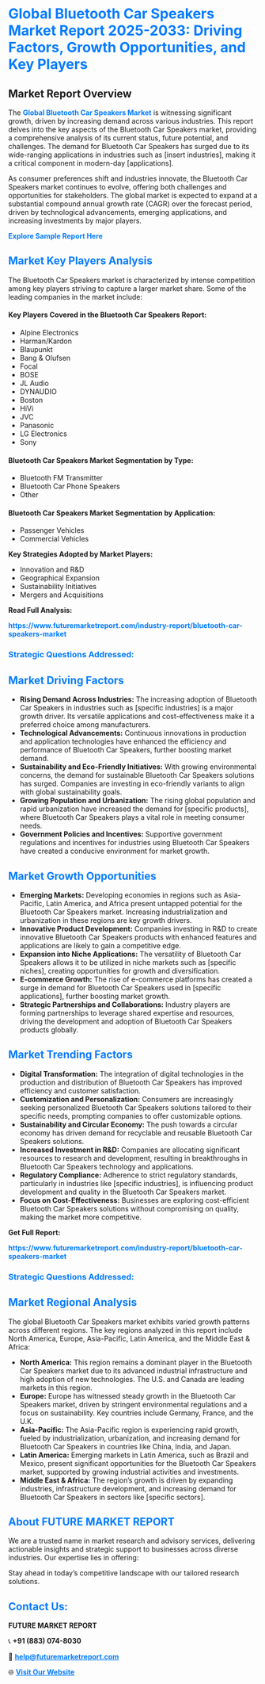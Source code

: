 <h1 style="color: #007BFF;">Global Bluetooth Car Speakers Market Report 2025-2033: Driving Factors, Growth Opportunities, and Key Players</h1>

<section id="overview">
<h2>Market Report Overview</h2>
<p>The <a href="https://www.futuremarketreport.com/industry-report/bluetooth-car-speakers-market" style="color: #007BFF; text-decoration: none;"><strong>Global Bluetooth Car Speakers Market</strong></a> is witnessing significant growth, driven by increasing demand across various industries. This report delves into the key aspects of the Bluetooth Car Speakers market, providing a comprehensive analysis of its current status, future potential, and challenges. The demand for Bluetooth Car Speakers has surged due to its wide-ranging applications in industries such as [insert industries], making it a critical component in modern-day [applications].</p>
<p>As consumer preferences shift and industries innovate, the Bluetooth Car Speakers market continues to evolve, offering both challenges and opportunities for stakeholders. The global market is expected to expand at a substantial compound annual growth rate (CAGR) over the forecast period, driven by technological advancements, emerging applications, and increasing investments by major players.</p>
</section>

<section id="overview">
<p><a href="https://www.futuremarketreport.com/request-sample/reportId=81799" style="color: #007BFF; text-decoration: none;"><strong>Explore Sample Report Here</strong></a></p>
</section>

<section id="key-players">
<h2 style="color: #007BFF;">Market Key Players Analysis</h2>
<p>The Bluetooth Car Speakers market is characterized by intense competition among key players striving to capture a larger market share. Some of the leading companies in the market include:</p>
<h4>Key Players Covered in the Bluetooth Car Speakers Report:</h4>
<ul><li>Alpine Electronics</li><li>Harman/Kardon</li><li>Blaupunkt</li><li>Bang &amp; Olufsen</li><li>Focal</li><li>BOSE</li><li>JL Audio</li><li>DYNAUDIO</li><li>Boston</li><li>HiVi</li><li>JVC</li><li>Panasonic</li><li>LG Electronics</li><li>Sony</li></ul>
<h4>Bluetooth Car Speakers Market Segmentation by Type:</h4>
<ul><li>Bluetooth FM Transmitter</li><li>Bluetooth Car Phone Speakers</li><li>Other</li></ul>

<h4>Bluetooth Car Speakers Market Segmentation by Application:</h4>
<ul><li>Passenger Vehicles</li><li>Commercial Vehicles</li></ul>
<p><strong>Key Strategies Adopted by Market Players:</strong></p>
<ul>
<li>Innovation and R&D</li>
<li>Geographical Expansion</li>
<li>Sustainability Initiatives</li>
<li>Mergers and Acquisitions</li>
</ul>
</section>

<section>
<p><strong>Read Full Analysis: </strong></p><a href="https://www.futuremarketreport.com/industry-report/bluetooth-car-speakers-market" style="color: #007BFF; text-decoration: none;"><strong>https://www.futuremarketreport.com/industry-report/bluetooth-car-speakers-market</strong></a>
<h3 style="color: #007BFF;">Strategic Questions Addressed:</h3>
</section>

<section id="driving-factors">
<h2 style="color: #007BFF;">Market Driving Factors</h2>
<ul>
<li><strong>Rising Demand Across Industries:</strong> The increasing adoption of Bluetooth Car Speakers in industries such as [specific industries] is a major growth driver. Its versatile applications and cost-effectiveness make it a preferred choice among manufacturers.</li>
<li><strong>Technological Advancements:</strong> Continuous innovations in production and application technologies have enhanced the efficiency and performance of Bluetooth Car Speakers, further boosting market demand.</li>
<li><strong>Sustainability and Eco-Friendly Initiatives:</strong> With growing environmental concerns, the demand for sustainable Bluetooth Car Speakers solutions has surged. Companies are investing in eco-friendly variants to align with global sustainability goals.</li>
<li><strong>Growing Population and Urbanization:</strong> The rising global population and rapid urbanization have increased the demand for [specific products], where Bluetooth Car Speakers plays a vital role in meeting consumer needs.</li>
<li><strong>Government Policies and Incentives:</strong> Supportive government regulations and incentives for industries using Bluetooth Car Speakers have created a conducive environment for market growth.</li>
</ul>
</section>

<section id="growth-opportunities">
<h2 style="color: #007BFF;">Market Growth Opportunities</h2>
<ul>
<li><strong>Emerging Markets:</strong> Developing economies in regions such as Asia-Pacific, Latin America, and Africa present untapped potential for the Bluetooth Car Speakers market. Increasing industrialization and urbanization in these regions are key growth drivers.</li>
<li><strong>Innovative Product Development:</strong> Companies investing in R&D to create innovative Bluetooth Car Speakers products with enhanced features and applications are likely to gain a competitive edge.</li>
<li><strong>Expansion into Niche Applications:</strong> The versatility of Bluetooth Car Speakers allows it to be utilized in niche markets such as [specific niches], creating opportunities for growth and diversification.</li>
<li><strong>E-commerce Growth:</strong> The rise of e-commerce platforms has created a surge in demand for Bluetooth Car Speakers used in [specific applications], further boosting market growth.</li>
<li><strong>Strategic Partnerships and Collaborations:</strong> Industry players are forming partnerships to leverage shared expertise and resources, driving the development and adoption of Bluetooth Car Speakers products globally.</li>
</ul>
</section>

<section id="trending-factors">
<h2 style="color: #007BFF;">Market Trending Factors</h2>
<ul>
<li><strong>Digital Transformation:</strong> The integration of digital technologies in the production and distribution of Bluetooth Car Speakers has improved efficiency and customer satisfaction.</li>
<li><strong>Customization and Personalization:</strong> Consumers are increasingly seeking personalized Bluetooth Car Speakers solutions tailored to their specific needs, prompting companies to offer customizable options.</li>
<li><strong>Sustainability and Circular Economy:</strong> The push towards a circular economy has driven demand for recyclable and reusable Bluetooth Car Speakers solutions.</li>
<li><strong>Increased Investment in R&D:</strong> Companies are allocating significant resources to research and development, resulting in breakthroughs in Bluetooth Car Speakers technology and applications.</li>
<li><strong>Regulatory Compliance:</strong> Adherence to strict regulatory standards, particularly in industries like [specific industries], is influencing product development and quality in the Bluetooth Car Speakers market.</li>
<li><strong>Focus on Cost-Effectiveness:</strong> Businesses are exploring cost-efficient Bluetooth Car Speakers solutions without compromising on quality, making the market more competitive.</li>
</ul>
</section>

<section>
<p><strong>Get Full Report: </strong></p><a href="https://www.futuremarketreport.com/industry-report/bluetooth-car-speakers-market" style="color: #007BFF; text-decoration: none;"><strong>https://www.futuremarketreport.com/industry-report/bluetooth-car-speakers-market</strong></a>
<h3 style="color: #007BFF;">Strategic Questions Addressed:</h3>
</section>


<section id="regional-analysis">
<h2 style="color: #007BFF;">Market Regional Analysis</h2>
<p>The global Bluetooth Car Speakers market exhibits varied growth patterns across different regions. The key regions analyzed in this report include North America, Europe, Asia-Pacific, Latin America, and the Middle East & Africa:</p>
<ul>
<li><strong>North America:</strong> This region remains a dominant player in the Bluetooth Car Speakers market due to its advanced industrial infrastructure and high adoption of new technologies. The U.S. and Canada are leading markets in this region.</li>
<li><strong>Europe:</strong> Europe has witnessed steady growth in the Bluetooth Car Speakers market, driven by stringent environmental regulations and a focus on sustainability. Key countries include Germany, France, and the U.K.</li>
<li><strong>Asia-Pacific:</strong> The Asia-Pacific region is experiencing rapid growth, fueled by industrialization, urbanization, and increasing demand for Bluetooth Car Speakers in countries like China, India, and Japan.</li>
<li><strong>Latin America:</strong> Emerging markets in Latin America, such as Brazil and Mexico, present significant opportunities for the Bluetooth Car Speakers market, supported by growing industrial activities and investments.</li>
<li><strong>Middle East & Africa:</strong> The region’s growth is driven by expanding industries, infrastructure development, and increasing demand for Bluetooth Car Speakers in sectors like [specific sectors].</li>
</ul>
</section>

<footer>
<h2 style="color: #007BFF;">About FUTURE MARKET REPORT</h2>
<p>We are a trusted name in market research and advisory services, delivering actionable insights and strategic support to businesses across diverse industries. Our expertise lies in offering:</p>

<p>Stay ahead in today’s competitive landscape with our tailored research solutions.</p>

<h2 style="color: #007BFF;">Contact Us:</h2>
<p><strong>FUTURE MARKET REPORT</strong></p>
<p>📞 <strong>+91 (883) 074-8030</strong></p>
<p>📧 <strong><a href="mailto:help@futuremarketreport.com" style="color: #007BFF;">help@futuremarketreport.com</a></strong></p>
<p>🌐 <strong><a href="https://www.futuremarketreport.com/" style="color: #007BFF;">Visit Our Website</a></strong></p>
</footer>